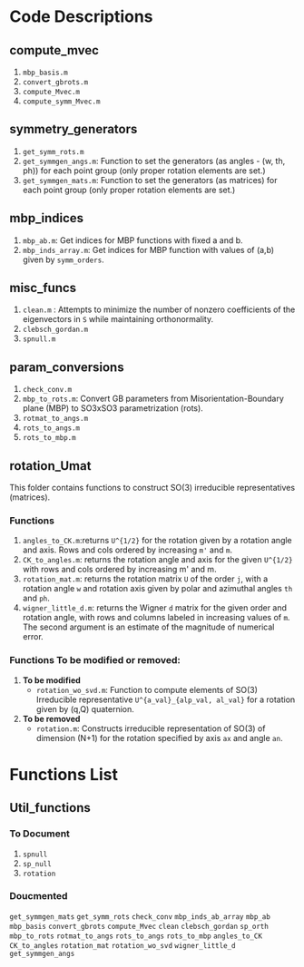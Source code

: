 # Code Descriptions

## compute_mvec
1. `mbp_basis.m`
2. `convert_gbrots.m`
3. `compute_Mvec.m`
4. `compute_symm_Mvec.m`


## symmetry_generators
1. `get_symm_rots.m`
2. `get_symmgen_angs.m`: Function to set the generators (as angles - (w, th, ph)) for each point group (only proper rotation elements are set.)
3. `get_symmgen_mats.m`: Function to set the generators (as matrices) for each point group (only proper rotation elements are set.)

## mbp_indices
1. `mbp_ab.m`: Get indices for MBP functions with fixed a and b.
2. `mbp_inds_array.m`: Get indices for MBP function with values of (a,b) given by `symm_orders`.

## misc_funcs
1. `clean.m` : Attempts to minimize the number of nonzero coefficients of the eigenvectors in `S` while maintaining orthonormality.
2. `clebsch_gordan.m`
3. `spnull.m`

## param_conversions
1. `check_conv.m`
2. `mbp_to_rots.m`: Convert GB parameters from Misorientation-Boundary plane (MBP) to SO3xSO3 parametrization (rots).
3. `rotmat_to_angs.m`
4. `rots_to_angs.m`
5. `rots_to_mbp.m`


## rotation_Umat

This folder contains functions to construct SO(3) irreducible representatives (matrices).

### Functions
1. `angles_to_CK.m`:returns `U^{1/2}` for the rotation given by a rotation angle and axis. Rows and cols ordered by increasing `m'` and `m`.
2. `CK_to_angles.m`: returns the rotation angle and axis for the given `U^{1/2}` with rows and cols ordered by increasing m' and m.
3. `rotation_mat.m`: returns the rotation matrix `U` of the order `j`, with a rotation angle `w` and rotation axis given by polar and azimuthal angles `th` and `ph`.
4. `wigner_little_d.m`: returns the Wigner `d` matrix for the given order and rotation angle, with rows and columns labeled in increasing values of `m`. The second argument is an estimate of the magnitude of numerical error.

### Functions To be modified or removed:
1. **To be modified**
	+ `rotation_wo_svd.m`: Function to compute elements of SO(3) Irreducible representative  `U^{a_val}_{alp_val, al_val}` for a rotation given by (q,Q) quaternion.
2. **To be removed**
	+ `rotation.m`: Constructs irreducible representation of SO(3) of dimension (N+1) for the rotation specified by axis `ax` and angle `an`.





# Functions List

## Util_functions

### To Document

1. `spnull`
2. `sp_null`
3. `rotation`

### Doucmented

`get_symmgen_mats`
`get_symm_rots`
`check_conv`
`mbp_inds_ab_array`
`mbp_ab`
`mbp_basis`
`convert_gbrots`
`compute_Mvec`
`clean`
`clebsch_gordan`
`sp_orth`
`mbp_to_rots`
`rotmat_to_angs`
`rots_to_angs`
`rots_to_mbp`
`angles_to_CK`
`CK_to_angles`
`rotation_mat`
`rotation_wo_svd`
`wigner_little_d`
`get_symmgen_angs`

 












